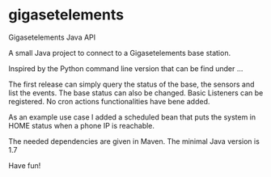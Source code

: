# gigasetelements
Gigasetelements Java API

A small Java project to connect to a Gigasetelements base station. 

Inspired by the Python command line version that can be find under ...

The first release can simply query the status of the base, the sensors and list the events. The base status can also be changed. Basic Listeners can be registered. No cron actions functionalities have bene added.

As an example use case I added a scheduled bean that puts the system in HOME status when a phone IP is reachable.

The needed dependencies are given in Maven. The minimal Java version is 1.7

Have fun!
